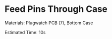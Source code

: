 Feed Pins Through Case
======================

Materials: Plugwatch PCB (7), Bottom Case

Estimated Time: 10s
